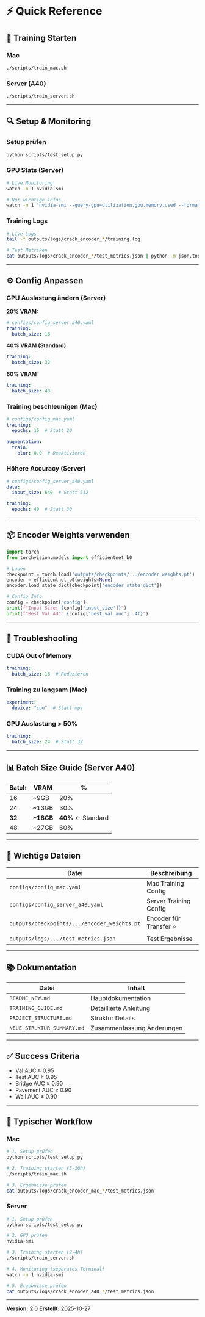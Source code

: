 # ⚡ Quick Reference

## 🚀 Training Starten

### Mac
```bash
./scripts/train_mac.sh
```

### Server (A40)
```bash
./scripts/train_server.sh
```

---

## 🔍 Setup & Monitoring

### Setup prüfen
```bash
python scripts/test_setup.py
```

### GPU Stats (Server)
```bash
# Live Monitoring
watch -n 1 nvidia-smi

# Nur wichtige Infos
watch -n 1 'nvidia-smi --query-gpu=utilization.gpu,memory.used --format=csv,noheader'
```

### Training Logs
```bash
# Live Logs
tail -f outputs/logs/crack_encoder_*/training.log

# Test Metriken
cat outputs/logs/crack_encoder_*/test_metrics.json | python -m json.tool
```

---

## ⚙️ Config Anpassen

### GPU Auslastung ändern (Server)

**20% VRAM:**
```yaml
# configs/config_server_a40.yaml
training:
  batch_size: 16
```

**40% VRAM (Standard):**
```yaml
training:
  batch_size: 32
```

**60% VRAM:**
```yaml
training:
  batch_size: 48
```

### Training beschleunigen (Mac)

```yaml
# configs/config_mac.yaml
training:
  epochs: 15  # Statt 20

augmentation:
  train:
    blur: 0.0  # Deaktivieren
```

### Höhere Accuracy (Server)

```yaml
# configs/config_server_a40.yaml
data:
  input_size: 640  # Statt 512

training:
  epochs: 40  # Statt 30
```

---

## 📦 Encoder Weights verwenden

```python
import torch
from torchvision.models import efficientnet_b0

# Laden
checkpoint = torch.load('outputs/checkpoints/.../encoder_weights.pt')
encoder = efficientnet_b0(weights=None)
encoder.load_state_dict(checkpoint['encoder_state_dict'])

# Config Info
config = checkpoint['config']
print(f"Input Size: {config['input_size']}")
print(f"Best Val AUC: {config['best_val_auc']:.4f}")
```

---

## 🐛 Troubleshooting

### CUDA Out of Memory
```yaml
training:
  batch_size: 16  # Reduzieren
```

### Training zu langsam (Mac)
```yaml
experiment:
  device: "cpu"  # Statt mps
```

### GPU Auslastung > 50%
```yaml
training:
  batch_size: 24  # Statt 32
```

---

## 📊 Batch Size Guide (Server A40)

| Batch | VRAM | % |
|-------|------|---|
| 16 | ~9GB | 20% |
| 24 | ~13GB | 30% |
| **32** | **~18GB** | **40%** ← Standard |
| 48 | ~27GB | 60% |

---

## 📁 Wichtige Dateien

| Datei | Beschreibung |
|-------|-------------|
| `configs/config_mac.yaml` | Mac Training Config |
| `configs/config_server_a40.yaml` | Server Training Config |
| `outputs/checkpoints/.../encoder_weights.pt` | Encoder für Transfer ⭐ |
| `outputs/logs/.../test_metrics.json` | Test Ergebnisse |

---

## 📚 Dokumentation

| Datei | Inhalt |
|-------|--------|
| `README_NEW.md` | Hauptdokumentation |
| `TRAINING_GUIDE.md` | Detaillierte Anleitung |
| `PROJECT_STRUCTURE.md` | Struktur Details |
| `NEUE_STRUKTUR_SUMMARY.md` | Zusammenfassung Änderungen |

---

## ✅ Success Criteria

- Val AUC ≥ 0.95
- Test AUC ≥ 0.95
- Bridge AUC ≥ 0.90
- Pavement AUC ≥ 0.90
- Wall AUC ≥ 0.90

---

## 🎯 Typischer Workflow

### Mac

```bash
# 1. Setup prüfen
python scripts/test_setup.py

# 2. Training starten (5-10h)
./scripts/train_mac.sh

# 3. Ergebnisse prüfen
cat outputs/logs/crack_encoder_mac_*/test_metrics.json
```

### Server

```bash
# 1. Setup prüfen
python scripts/test_setup.py

# 2. GPU prüfen
nvidia-smi

# 3. Training starten (2-4h)
./scripts/train_server.sh

# 4. Monitoring (separates Terminal)
watch -n 1 nvidia-smi

# 5. Ergebnisse prüfen
cat outputs/logs/crack_encoder_a40_*/test_metrics.json
```

---

**Version:** 2.0
**Erstellt:** 2025-10-27
